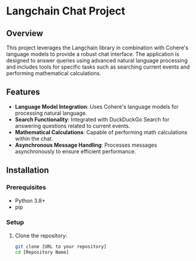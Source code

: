 # Langchain Chat Project

## Overview
This project leverages the Langchain library in combination with Cohere's language models to provide a robust chat interface. The application is designed to answer queries using advanced natural language processing and includes tools for specific tasks such as searching current events and performing mathematical calculations.

## Features
- **Language Model Integration**: Uses Cohere's language models for processing natural language.
- **Search Functionality**: Integrated with DuckDuckGo Search for answering questions related to current events.
- **Mathematical Calculations**: Capable of performing math calculations within the chat.
- **Asynchronous Message Handling**: Processes messages asynchronously to ensure efficient performance.

## Installation

### Prerequisites
- Python 3.8+
- pip

### Setup
1. Clone the repository:
   ```bash
   git clone [URL to your repository]
   cd [Repository Name]
